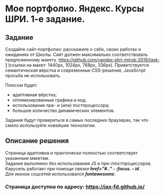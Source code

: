 # Мое портфолио. Яндекс. Курсы ШРИ. 1-е задание.

## Задание

Создайте сайт-портфолио: расскажите о себе, своих работах и ожиданиях от Школы. Сайт должен максимально соответствовать предложенному макету.
https://github.com/yandex-shri-minsk-2018/task-1
(ссылки на макет: 1440px, 1024px, 768px, 336px).
Приветствуется семантическая вёрстка и современные CSS-решения, JavaScript просьба не использовать.

Плюсом будет:
- адаптивная вёрстка;   
- оптимизированные графика и код;   
- использование пре- и (или) постпроцессора;   
- большое количество динамических элементов.   

Задания будут проверяться в самых последних браузерах, так что смело используйте новейшие технологии.

## Описание решения

Страница адаптивна и практически полностью соответствует указанным макетам.  
Задание выполнено без использования JS и пре-/постпроцессоров.  
Карусель работает при помощи связки ***href="#.." - :focus. – id*** .  
Для иконок соцсетей использовался ***fontawesome***.  

### Страница доступна по адресу: <https://jax-fd.github.io/>